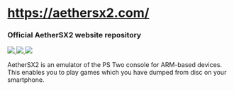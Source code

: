 # https://aethersx2.com/
### Official AetherSX2 website repository
<p>
    <a href="https://github.com/Stellarsand/www-aethersx2/blob/main/LICENSE">
        <img src="https://img.shields.io/github/license/Stellarsand/www-aethersx2?style=flat-square">
    </a>
    <a href="https://github.com/Stellarsand/www-aethersx2">
        <img src="https://img.shields.io/tokei/lines/github/stellarsand/www-aethersx2?style=flat-square">
    </a>
    <a href="https://github.com/Stellarsand/www-aethersx2">
        <img src="https://img.shields.io/github/last-commit/Stellarsand/www-aethersx2?style=flat-square">
    </a>
</p>
<p>AetherSX2 is an emulator of the PS Two console for ARM-based devices. This enables you to play games which you have dumped from disc on your smartphone.</p>
<br>
